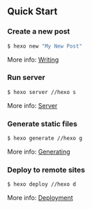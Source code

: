 
## Quick Start

### Create a new post

``` bash
$ hexo new "My New Post"
```

More info: [Writing](https://hexo.io/docs/writing.html)

### Run server

``` bash
$ hexo server //hexo s
```

More info: [Server](https://hexo.io/docs/server.html)

### Generate static files

``` bash
$ hexo generate //hexo g
```

More info: [Generating](https://hexo.io/docs/generating.html)

### Deploy to remote sites

``` bash
$ hexo deploy //hexo d
```

More info: [Deployment](https://hexo.io/docs/one-command-deployment.html)